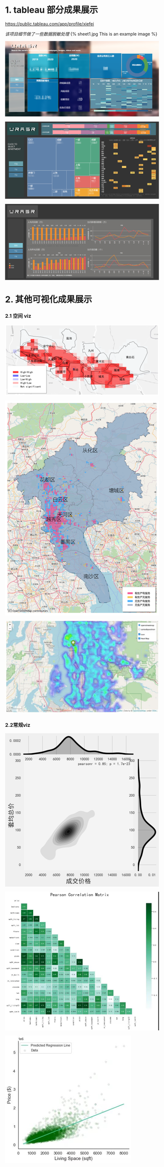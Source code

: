 # 1. tableau 部分成果展示
https://public.tableau.com/app/profile/xiefei

*该项目细节做了一些数据脱敏处理*
{% sheet1.jpg This is an example image %}

![sheet1](sheet1.jpg)

![sheet2](sheet2.jpg)

![sheet3](sheet3.jpg)

# 2. 其他可视化成果展示

### 2.1 空间 viz

![](兰州_产业+_莫兰.png)

![](综合评分.png)

![房价分布地图](房价分布地图.jpg)

### 2.2常规viz

![银川-项目成交2021(1)_join_plot](银川-项目成交2021(1)_join_plot.png)

![皮尔逊相关系数](皮尔逊相关系数.jpg)

![线性拟合](线性拟合.jpg)

